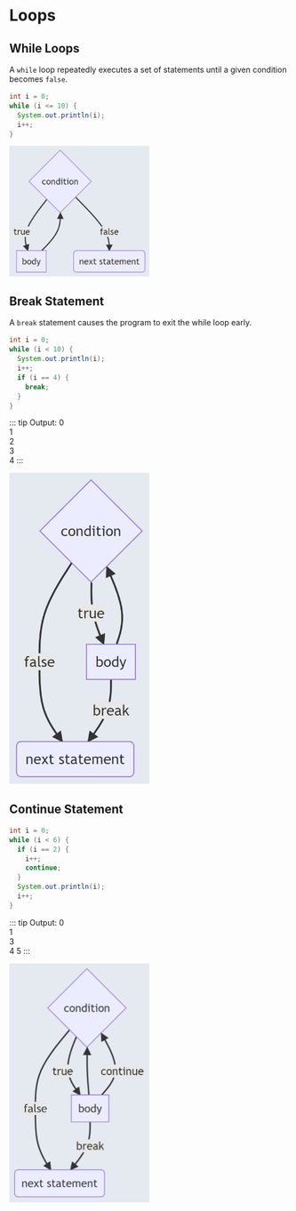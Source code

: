# Loops

## While Loops
A `while` loop repeatedly executes a set of statements until a given condition becomes `false`.

```java
int i = 0;
while (i <= 10) {
  System.out.println(i);
  i++;
}
```

<img src="https://raw.githubusercontent.com/Jellyfish4654/juniorjellies/main/docs/assets/while.PNG" style="width:50%;height:50%;"> 

## Break Statement

A `break` statement causes the program to exit the while loop early.

```java
int i = 0;
while (i < 10) {
  System.out.println(i);
  i++;
  if (i == 4) {
    break;
  }
}
```

::: tip Output:
0  
1  
2  
3  
4
:::

<img src="https://raw.githubusercontent.com/Jellyfish4654/juniorjellies/main/docs/assets/break.PNG" style="width:50%;height:50%;"> 

## Continue Statement

```java
int i = 0;
while (i < 6) {
  if (i == 2) {
    i++;
    continue;
  }
  System.out.println(i);
  i++;
}
```

::: tip Output:
0  
1  
3  
4 
5
:::

<img src="https://raw.githubusercontent.com/Jellyfish4654/juniorjellies/main/docs/assets/continue.PNG" style="width:50%;height:50%;"> 